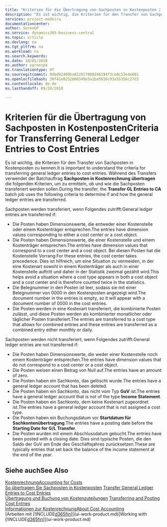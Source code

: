 ```yaml
---
title: "Kriterien für die Übertragung von Sachposten in Kostenposten | Microsoft Docs"
description: "Es ist wichtig, die Kriterien für den Transfer von Sachposten in Kostenposten zu kennen. Während des Transfers verwendet der Batchauftrag **Sachposten in Kostenrechnung übertragen** die folgenden Kriterien, um zu ermitteln, ob und wie die Sachposten transferiert werden sollen."
services: project-madeira
documentationcenter: 
author: SorenGP
ms.service: dynamics365-business-central
ms.topic: article
ms.devlang: na
ms.tgt_pltfrm: na
ms.workload: na
ms.search.keywords: 
ms.date: 10/01/2018
ms.author: sgroespe
ms.translationtype: HT
ms.sourcegitcommit: 9dbd92409ba02281f008246194f3ce0c53e4e001
ms.openlocfilehash: 30f41e825280d349e5a1ba5016c93a55356c27d3
ms.contentlocale: de-de
ms.lasthandoff: 09/28/2018

---
```

# <a name="criteria-for-transferring-general-ledger-entries-to-cost-entries"></a><span data-ttu-id="7f389-104">Kriterien für die Übertragung von Sachposten in Kostenposten</span><span class="sxs-lookup"><span data-stu-id="7f389-104">Criteria for Transferring General Ledger Entries to Cost Entries</span></span>
<span data-ttu-id="7f389-105">Es ist wichtig, die Kriterien für den Transfer von Sachposten in Kostenposten zu kennen.</span><span class="sxs-lookup"><span data-stu-id="7f389-105">It is important to understand the criteria for transferring general ledger entries to cost entries.</span></span> <span data-ttu-id="7f389-106">Während des Transfers verwendet der Batchauftrag **Sachposten in Kostenrechnung übertragen** die folgenden Kriterien, um zu ermitteln, ob und wie die Sachposten transferiert werden sollen.</span><span class="sxs-lookup"><span data-stu-id="7f389-106">During the transfer, the **Transfer GL Entries to CA** batch job uses the following criteria to determine if and how the general ledger entries are transferred.</span></span>  

<span data-ttu-id="7f389-107">Sachposten werden transferiert, wenn Folgendes zutrifft:</span><span class="sxs-lookup"><span data-stu-id="7f389-107">General ledger entries are transferred if:</span></span>  

-   <span data-ttu-id="7f389-108">Die Posten haben Dimensionswerte, die entweder einer Kostenstelle oder einem Kostenträger entsprechen.</span><span class="sxs-lookup"><span data-stu-id="7f389-108">The entries have dimension values corresponding to either a cost center or a cost object.</span></span>  
-   <span data-ttu-id="7f389-109">Die Posten haben Dimensionswerte, die einer Kostenstelle und einem Kostenträger entsprechen.</span><span class="sxs-lookup"><span data-stu-id="7f389-109">The entries have dimension values that correspond to a cost center and a cost object.</span></span> <span data-ttu-id="7f389-110">Bei diesen Posten hat die Kostenstelle Vorrang.</span><span class="sxs-lookup"><span data-stu-id="7f389-110">For these entries, the cost center takes precedence.</span></span> <span data-ttu-id="7f389-111">Dies ist hilfreich, um eine Situation zu vermeiden, in der eine Kostenart sowohl in einem Kostenträger als auch in einer Kostenstelle auftritt und daher in der Statistik zweimal gezählt wird.</span><span class="sxs-lookup"><span data-stu-id="7f389-111">This helps avoid a situation where a cost type appears in both a cost object and a cost center and is therefore counted twice in the statistics.</span></span>  
-   <span data-ttu-id="7f389-112">Die Belegnummer in den Posten ist leer, sodass sie mit einer Belegnummer von 0000 in den Kostenposten angezeigt wird.</span><span class="sxs-lookup"><span data-stu-id="7f389-112">The document number in the entries is empty, so it will appear with a document number of 0000 in the cost entries.</span></span>  
-   <span data-ttu-id="7f389-113">Die Posten werden in eine Kostenart transferiert, die kombinierte Posten zulässt, und diese Posten werden als kombinierter monatlicher oder täglicher Posten transferiert.</span><span class="sxs-lookup"><span data-stu-id="7f389-113">The entries are transferred to a cost type that allows for combined entries and these entries are transferred as a combined entry either monthly or daily.</span></span>  

<span data-ttu-id="7f389-114">Sachposten werden nicht transferiert, wenn Folgendes zutrifft:</span><span class="sxs-lookup"><span data-stu-id="7f389-114">General ledger entries are not transferred if:</span></span>  

-   <span data-ttu-id="7f389-115">Die Posten haben Dimensionswerte, die weder einer Kostenstelle noch einem Kostenträger entsprechen.</span><span class="sxs-lookup"><span data-stu-id="7f389-115">The entries have dimension values that do not correspond to a cost center or a cost object.</span></span>  
-   <span data-ttu-id="7f389-116">Die Posten weisen einen Betrag von Null auf.</span><span class="sxs-lookup"><span data-stu-id="7f389-116">The entries have an amount of zero.</span></span>  
-   <span data-ttu-id="7f389-117">Die Posten haben ein Sachkonto, das gelöscht wurde.</span><span class="sxs-lookup"><span data-stu-id="7f389-117">The entries have a general ledger account that has been deleted.</span></span>  
-   <span data-ttu-id="7f389-118">Die Posten haben ein Sachkonto, das nicht vom Typ **GuV** ist.</span><span class="sxs-lookup"><span data-stu-id="7f389-118">The entries have a general ledger account that is not of the type **Income Statement**.</span></span>  
-   <span data-ttu-id="7f389-119">Die Posten haben ein Sachkonto, dem keine Kostenart zugeordnet ist.</span><span class="sxs-lookup"><span data-stu-id="7f389-119">The entries have a general ledger account that is not assigned a cost type.</span></span>  
-   <span data-ttu-id="7f389-120">Die Posten haben ein Buchungsdatum vor **Startdatum für Sachkontenübertragung**.</span><span class="sxs-lookup"><span data-stu-id="7f389-120">The entries have a posting date before the **Starting Date for G/L Transfer**.</span></span>  
-   <span data-ttu-id="7f389-121">Die Posten wurden mit einem Abschlussdatum gebucht.</span><span class="sxs-lookup"><span data-stu-id="7f389-121">The entries have been posted with a closing date.</span></span> <span data-ttu-id="7f389-122">Dies sind typische Posten, die den Saldo der GuV am Ende des Geschäftsjahres zurücksetzen.</span><span class="sxs-lookup"><span data-stu-id="7f389-122">These are typically entries that set back the balance of the income statement at the end of the year.</span></span>  

## <a name="see-also"></a><span data-ttu-id="7f389-123">Siehe auch</span><span class="sxs-lookup"><span data-stu-id="7f389-123">See Also</span></span>  
[<span data-ttu-id="7f389-124">Kostenrechnung</span><span class="sxs-lookup"><span data-stu-id="7f389-124">Accounting for Costs</span></span>](finance-manage-cost-accounting.md)  
 <span data-ttu-id="7f389-125">[So übertragen Sie Sachposten in Kostenposten](finance-how-to-transfer-general-ledger-entries-to-cost-entries.md) </span><span class="sxs-lookup"><span data-stu-id="7f389-125">[Transfer General Ledger Entries to Cost Entries](finance-how-to-transfer-general-ledger-entries-to-cost-entries.md) </span></span>  
 <span data-ttu-id="7f389-126">[Übertragung und Buchung von Kostenzuteilungen](finance-transfer-and-post-cost-entries.md) </span><span class="sxs-lookup"><span data-stu-id="7f389-126">[Transferring and Posting Cost Entries](finance-transfer-and-post-cost-entries.md) </span></span>  
 [<span data-ttu-id="7f389-127">Informationen zur Kostenrechnung</span><span class="sxs-lookup"><span data-stu-id="7f389-127">About Cost Accounting</span></span>](finance-about-cost-accounting.md)  
 <span data-ttu-id="7f389-128">[Arbeiten mit [!INCLUDE[d365fin](includes/d365fin_md.md)]](ui-work-product.md)</span><span class="sxs-lookup"><span data-stu-id="7f389-128">[Working with [!INCLUDE[d365fin](includes/d365fin_md.md)]](ui-work-product.md)</span></span>

